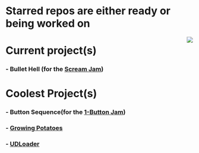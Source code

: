 # Starred repos are either ready or being worked on
<img align="right" src="https://github-readme-stats.vercel.app/api/top-langs/?username=PetteriKiiski&layout=compact&langs_count=5" />

# Current project(s)
### - Bullet Hell (for the <a href="itch.io/jam/scream-jam-2022">Scream Jam</a>)

# Coolest Project(s)
### - Button Sequence(for the <a href="https://itch.io/jam/1-button-jam-2022">1-Button Jam</a>)
### - <a href="https://github.com/PetteriKiiski/GrowingPotatoes">Growing Potatoes</a>
### - <a href="https://github.com/PetteriKiiski/UDloader">UDLoader</a>
